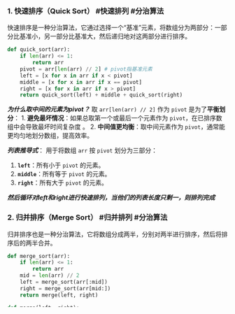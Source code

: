 ### 1. 快速排序（Quick Sort） #快速排列 #分治算法
快速排序是一种分治算法，它通过选择一个“基准”元素，将数组分为两部分：一部分比基准小，另一部分比基准大，然后递归地对这两部分进行排序。

```python
def quick_sort(arr):
    if len(arr) <= 1:
        return arr
    pivot = arr[len(arr) // 2] # pivot指基准元素
    left = [x for x in arr if x < pivot]
    middle = [x for x in arr if x == pivot]
    right = [x for x in arr if x > pivot]
    return quick_sort(left) + middle + quick_sort(right)
```

***为什么取中间的元素为pivot？***
	取 `arr[len(arr) // 2]` 作为 `pivot` 是为了**平衡划分**：
	1. **避免最坏情况**：如果总取第一个或最后一个元素作为 `pivot`，在已排序数组中会导致最坏时间复杂度 。
	2. **中间值更均衡**：取中间元素作为 `pivot`，通常能更均匀地划分数组，提高效率。

***列表推导式***：
用于将数组 `arr` 按 `pivot` 划分为三部分：
1. **`left`**：所有小于 `pivot` 的元素。
2. **`middle`**：所有等于 `pivot` 的元素。
3. **`right`**：所有大于 `pivot` 的元素。

***然后循环对left和right进行快速排列，当他们的列表长度只剩一，则排列完成***

### 2. 归并排序（Merge Sort） #归并排列 #分治算法 
归并排序也是一种分治算法，它将数组分成两半，分别对两半进行排序，然后将排序后的两半合并。

```python
def merge_sort(arr):
    if len(arr) <= 1:
        return arr
    mid = len(arr) // 2
    left = merge_sort(arr[:mid])
    right = merge_sort(arr[mid:])
    return merge(left, right)

def merge(left, right):
    result = []
    i = j = 0
    while i < len(left) and j < len(right):
        if left[i] < right[j]:
            result.append(left[i])
            i += 1
        else:
            result.append(right[j])
            j += 1
    result.extend(left[i:]) # .extend() 用于将多个元素追加到列表末尾
    result.extend(right[j:]) 
    # 当while循环结束时，left或right可能还有剩余元素，直接用.extend()将这些剩余元素全部添加到result
    return result

```

### 3. 堆排序（Heap Sort） #堆排列 #数据结构
堆排序利用堆这种数据结构来进行排序。堆是一种特殊的完全二叉树，分为最大堆和最小堆。堆排序的基本思想是将待排序的序列构造成一个最大堆，然后将堆顶元素（最大值）与末尾元素交换，再将剩余的元素重新调整为最大堆，重复这个过程直到整个序列有序。

```python
def heapify(arr, n, i):
    largest = i
    left = 2 * i + 1
    right = 2 * i + 2

    if left < n and arr[i] < arr[left]:
        largest = left
    if right < n and arr[largest] < arr[right]:
        largest = right
    if largest != i:
        arr[i], arr[largest] = arr[largest], arr[i]
        heapify(arr, n, largest)

def heap_sort(arr):
    n = len(arr)
    # 构建最大堆
    for i in range(n // 2 - 1, -1, -1):
        heapify(arr, n, i)
    # 逐个提取元素
    for i in range(n - 1, 0, -1):
        arr[i], arr[0] = arr[0], arr[i]
        heapify(arr, i, 0)

# 示例
arr = [3, 6, 8, 10, 1, 2, 1]
heap_sort(arr)
print(arr)
```

### 总结
- **快速排序**：平均时间复杂度为 $O(n \log n)$，最坏情况下为 $O(n^2)$。
- **归并排序**：时间复杂度为 $O(n \log n)$，但需要额外的空间。
- **堆排序**：时间复杂度为 $O(n \log n)$，且不需要额外的空间。
